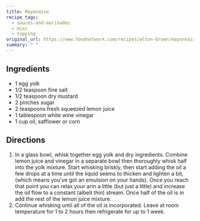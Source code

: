 ```yaml
---
title: Mayonaise
recipe_tags:
  - sauces-and-marinades
  - misc
  - topping
original_url: https://www.foodnetwork.com/recipes/alton-brown/mayonnaise-recipe-1951119
summary: " "
---
```

## Ingredients

* 1 egg yolk
* 1/2 teaspoon fine salt
* 1/2 teaspoon dry mustard
* 2 pinches sugar
* 2 teaspoons fresh squeezed lemon juice
* 1 tablespoon white wine vinegar
* 1 cup oil, safflower or corn

## Directions

1. In a glass bowl, whisk together egg yolk and dry ingredients. Combine lemon juice and vinegar in a separate bowl then thoroughly whisk half into the yolk mixture. Start whisking briskly, then start adding the oil a few drops at a time until the liquid seems to thicken and lighten a bit, (which means you've got an emulsion on your hands). Once you reach that point you can relax your arm a little (but just a little) and increase the oil flow to a constant (albeit thin) stream. Once half of the oil is in add the rest of the lemon juice mixture.
1. Continue whisking until all of the oil is incorporated. Leave at room temperature for 1 to 2 hours then refrigerate for up to 1 week.